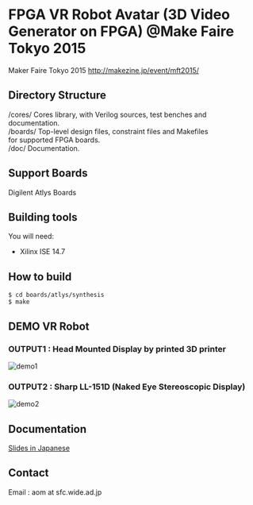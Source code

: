 # FPGA VR Robot Avatar (3D Video Generator on FPGA) @Make Faire Tokyo 2015

Maker Faire Tokyo 2015 http://makezine.jp/event/mft2015/  


## Directory Structure  
 /cores/      Cores library, with Verilog sources, test benches and documentation.  
 /boards/     Top-level design files, constraint files and Makefiles  
              for supported FPGA boards.  
 /doc/        Documentation.  

## Support Boards  
Digilent Atlys Boards

## Building tools
You will need:
 - Xilinx ISE 14.7


## How to build
    $ cd boards/atlys/synthesis
    $ make

## DEMO VR Robot
### OUTPUT1 : Head Mounted Display by printed 3D printer
![demo1](http://web.sfc.wide.ad.jp/~aom/img/mfaires15_demo2.JPG)
### OUTPUT2 : Sharp LL-151D (Naked Eye Stereoscopic Display)
![demo2](http://web.sfc.wide.ad.jp/~aom/img/mfaires15_demo.JPG)

## Documentation
[Slides in Japanese](http://www.slideshare.net/aomtoku/maker-faire-tokyo-2015-51527099)

## Contact
Email : aom at sfc.wide.ad.jp
